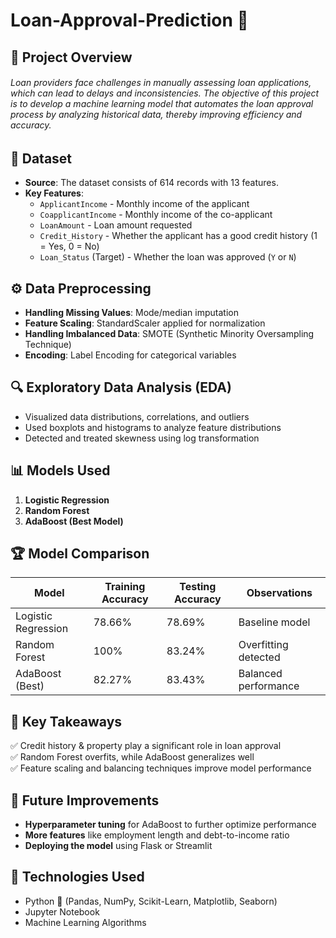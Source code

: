 # Loan-Approval-Prediction 🚀

## 📌 Project Overview  
###### Loan providers face challenges in manually assessing loan applications, which can lead to delays and inconsistencies. The objective of this project is to develop a machine learning model that automates the loan approval process by analyzing historical data, thereby improving efficiency and accuracy.

## 📂 Dataset  
- **Source**: The dataset consists of 614 records with 13 features.  
- **Key Features**:  
  - `ApplicantIncome` - Monthly income of the applicant  
  - `CoapplicantIncome` - Monthly income of the co-applicant  
  - `LoanAmount` - Loan amount requested  
  - `Credit_History` - Whether the applicant has a good credit history (1 = Yes, 0 = No)  
  - `Loan_Status` (Target) - Whether the loan was approved (`Y` or `N`)  

## ⚙️ Data Preprocessing  
- **Handling Missing Values**: Mode/median imputation  
- **Feature Scaling**: StandardScaler applied for normalization  
- **Handling Imbalanced Data**: SMOTE (Synthetic Minority Oversampling Technique)  
- **Encoding**: Label Encoding for categorical variables  

## 🔍 Exploratory Data Analysis (EDA)  
- Visualized data distributions, correlations, and outliers  
- Used boxplots and histograms to analyze feature distributions  
- Detected and treated skewness using log transformation  

## 📊 Models Used  
1. **Logistic Regression**  
2. **Random Forest**  
3. **AdaBoost (Best Model)**  

## 🏆 Model Comparison  
| Model               |  Training Accuracy |  Testing Accuracy  |     Observations     |
|---------------------|--------------------|--------------------|----------------------|
| Logistic Regression | 78.66%             | 78.69%             | Baseline model       |
| Random Forest       | 100%               | 83.24%             | Overfitting detected |
| AdaBoost (Best)     | 82.27%             | 83.43%             | Balanced performance |

## 📌 Key Takeaways  
✅ Credit history & property play a significant role in loan approval  
✅ Random Forest overfits, while AdaBoost generalizes well  
✅ Feature scaling and balancing techniques improve model performance  

## 🚀 Future Improvements  
- **Hyperparameter tuning** for AdaBoost to further optimize performance  
- **More features** like employment length and debt-to-income ratio  
- **Deploying the model** using Flask or Streamlit  

## 📌 Technologies Used
* Python 🐍 (Pandas, NumPy, Scikit-Learn, Matplotlib, Seaborn)
* Jupyter Notebook 
* Machine Learning Algorithms
